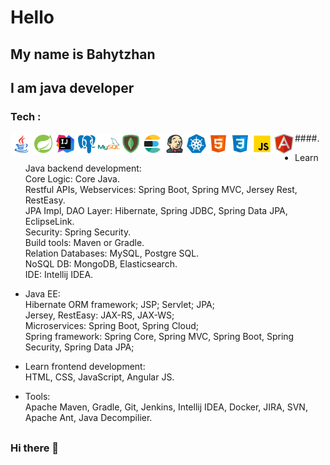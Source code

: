 # Hello
## My name is Bahytzhan
## I am java developer 

### Tech :
<img align="left" alt="Java" width="35px" src="./src/img/icons8-логотип-java-coffee-cup.svg" />   
<img align="left" alt="Spring" width="35px" src="./src/img/icons8-логотип-spring.svg" />
<img align="left" alt="Intellij IDEA" width="35px" src="./src/img/icons8-intellij-idea.svg" />
<img align="left" alt="Postgre SQL" width="35px" src="./src/img/icons8-postgresql.svg" />
<img align="left" alt="My SQL" width="35px" src="./src/img/icons8-логотип-mysql.svg" />
<img align="left" alt="Mongo DB" width="35px" src="./src/img/icons8-mongodb.svg" />
<img align="left" alt="Elasticsearch" width="35px" src="./src/img/icons8-elasticsearch.svg" />
<img align="left" alt="Jenkins" width="35px" src="./src/img/icons8-jenkins.svg" />
<img align="left" alt="Kubernetes" width="35px" src="./src/img/icons8-kubernetes.svg" />
<img align="left" alt="HTML5" width="35px" src="./src/img/icons8-html-5.svg" />
<img align="left" alt="CSS3" width="35px" src="./src/img/icons8-css3.svg" />
<img align="left" alt="JavaScript" width="35px" src="./src/img/icons8-javascript.svg" />
<img align="left" alt="Angular JS" width="35px" src="./src/img/icons8-angularjs.svg" />  
####.

- Learn Java backend development:  
Core Logic: Core Java.  
Restful APIs, Webservices: Spring Boot, Spring MVC, Jersey Rest, RestEasy.  
JPA Impl, DAO Layer: Hibernate, Spring JDBC, Spring Data JPA, EclipseLink.  
Security: Spring Security.  
Build tools: Maven or Gradle.  
Relation Databases: MySQL, Postgre SQL.  
NoSQL DB: MongoDB, Elasticsearch.  
IDE: Intellij IDEA.  

- Java EE:  
Hibernate ORM framework; JSP; Servlet; JPA;  
Jersey, RestEasy: JAX-RS, JAX-WS;  
Microservices: Spring Boot, Spring Cloud;  
Spring framework: Spring Core, Spring MVC, Spring Boot, Spring Security, Spring Data JPA;

- Learn frontend development:  
HTML, CSS, JavaScript, Angular JS.  

- Tools:  
Apache Maven, Gradle, Git, Jenkins, Intellij IDEA, Docker, JIRA, SVN, Apache Ant, Java Decompilier.   

## 
###   Hi there 👋

<!--
**Bahytzhan625/Bahytzhan625** is a ✨ _special_ ✨ repository because its `README.md` (this file) appears on your GitHub profile.

Here are some ideas to get you started:

- 🔭 I’m currently working on ...
- 🌱 I’m currently learning ...
- 👯 I’m looking to collaborate on ...
- 🤔 I’m looking for help with ...
- 💬 Ask me about ...
- 📫 How to reach me: ...
- 😄 Pronouns: ...
- ⚡ Fun fact: ...
-->
